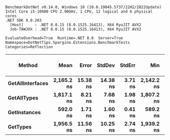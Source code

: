 ```

BenchmarkDotNet v0.14.0, Windows 10 (10.0.19045.5737/22H2/2022Update)
Intel Core i5-10400 CPU 2.90GHz, 1 CPU, 12 logical and 6 physical cores
.NET SDK 9.0.203
  [Host]     : .NET 8.0.15 (8.0.1525.16413), X64 RyuJIT AVX2
  Job-TAWJXX : .NET 8.0.15 (8.0.1525.16413), X64 RyuJIT AVX2

EvaluateOverhead=True  Runtime=.NET 8.0  Server=True  
Namespace=DotNetTips.Spargine.Extensions.BenchmarkTests  Categories=Reflection  

```
| Method           | Mean       | Error    | StdDev   | StdErr  | Min        | Q1         | Median     | Q3         | Max        | Op/s        | CI99.9% Margin | Iterations | Kurtosis | MValue | Skewness | Rank | LogicalGroup | Baseline | Completed Work Items | Lock Contentions | Exceptions | Gen0   | Code Size | Allocated |
|----------------- |-----------:|---------:|---------:|--------:|-----------:|-----------:|-----------:|-----------:|-----------:|------------:|---------------:|-----------:|---------:|-------:|---------:|-----:|------------- |--------- |---------------------:|-----------------:|-----------:|-------:|----------:|----------:|
| **GetAllInterfaces** | **2,165.2 ns** | **15.38 ns** | **14.38 ns** | **3.71 ns** | **2,142.2 ns** | **2,153.4 ns** | **2,167.0 ns** | **2,176.6 ns** | **2,186.3 ns** |   **461,855.4** |       **5.643 ns** |      **15.00** |    **1.573** |  **2.000** |  **-0.2525** |    **4** | *****            | **No**       |                    **-** |                **-** |          **-** | **0.0038** |        **NA** |     **608 B** |
| **GetAllTypes**      | **1,817.1 ns** |  **8.21 ns** |  **7.68 ns** | **1.98 ns** | **1,807.2 ns** | **1,811.9 ns** | **1,815.0 ns** | **1,821.9 ns** | **1,836.9 ns** |   **550,315.7** |       **6.508 ns** |      **15.00** |    **3.339** |  **2.000** |   **0.9385** |    **2** | *****            | **No**       |                    **-** |                **-** |          **-** | **0.0076** |        **NA** |     **760 B** |
| **GetInstances**     |   **592.0 ns** |  **1.71 ns** |  **1.60 ns** | **0.41 ns** |   **589.2 ns** |   **591.1 ns** |   **592.0 ns** |   **593.0 ns** |   **594.8 ns** | **1,689,208.5** |       **7.294 ns** |      **15.00** |    **2.178** |  **2.000** |  **-0.1185** |    **1** | *****            | **No**       |                    **-** |                **-** |          **-** |      **-** |     **137 B** |      **72 B** |
| **GetTypes**         | **1,956.5 ns** | **11.56 ns** | **10.25 ns** | **2.74 ns** | **1,939.2 ns** | **1,951.4 ns** | **1,958.4 ns** | **1,962.3 ns** | **1,974.3 ns** |   **511,112.1** |       **5.631 ns** |      **14.00** |    **2.052** |  **2.000** |  **-0.3086** |    **3** | *****            | **No**       |                    **-** |                **-** |          **-** | **0.0076** |        **NA** |     **760 B** |

